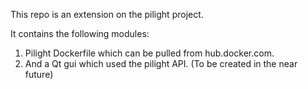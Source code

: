 This repo is an extension on the pilight project.

It contains the following modules:

1. Pilight Dockerfile which can be pulled from hub.docker.com. 
2. And a Qt gui which used the pilight API. (To be created in the near future)
